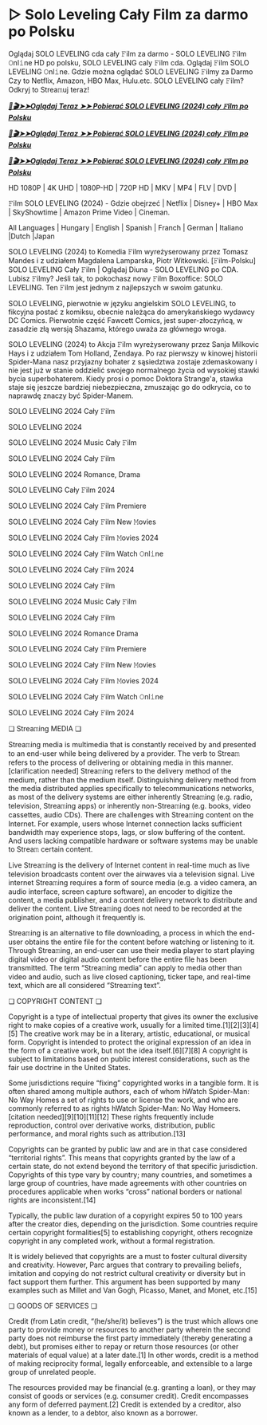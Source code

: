 # ▷ Solo Leveling Cały Film za darmo po Polsku


Oglądaj SOLO LEVELING cda cały 𝙵ilm za darmo - SOLO LEVELING 𝙵ilm 𝙾nl𝚒ne HD po polsku, SOLO LEVELING caly 𝙵ilm cda. Oglądaj 𝙵ilm SOLO LEVELING 𝙾nl𝚒ne. Gdzie można oglądać SOLO LEVELING 𝙵ilmy za Darmo Czy to Netflix, Amazon, HBO Max, Hulu.etc. SOLO LEVELING cały 𝙵ilm? Odkryj to Strea𝚖uj teraz!


<p><b><I><a href="http://r-movies.com/pl/movie/1357633/solo-leveling-reawakening-gitcodepl">📀🎬➤➤Oglądaj Teraz ➤➤ Pobierać SOLO LEVELING (2024) cały 𝙵ilm po Polsku</a></I></b></p>

<p><b><I><a href="http://r-movies.com/pl/movie/1357633/solo-leveling-reawakening-gitcodepl">📀🎬➤➤Oglądaj Teraz ➤➤ Pobierać SOLO LEVELING (2024) cały 𝙵ilm po Polsku</a></I></b></p>

<p><b><I><a href="http://r-movies.com/pl/movie/1357633/solo-leveling-reawakening-gitcodepl">📀🎬➤➤Oglądaj Teraz ➤➤ Pobierać SOLO LEVELING (2024) cały 𝙵ilm po Polsku</a></I></b></p>


HD 1080P | 4K UHD | 1080P-HD | 720P HD | MKV | MP4 | FLV | DVD |

𝙵ilm SOLO LEVELING (2024) - Gdzie obejrzeć | Netflix | Disney+ | HBO Max | SkyShowtime | Amazon Prime Video | Cineman.

All Languages | Hungary | English | Spanish | Franch | German | Italiano |Dutch |Japan

SOLO LEVELING (2024) to Komedia 𝙵ilm wyreżyserowany przez Tomasz Mandes i z udziałem Magdalena Lamparska, Piotr Witkowski. [𝙵ilm-Polsku] SOLO LEVELING Cały 𝙵ilm | Oglądaj Diuna - SOLO LEVELING po CDA. Lubisz 𝙵ilmy? Jeśli tak, to pokochasz nowy 𝙵ilm Boxoffice: SOLO LEVELING. Ten 𝙵ilm jest jednym z najlepszych w swoim gatunku.

SOLO LEVELING, pierwotnie w języku angielskim SOLO LEVELING, to fikcyjna postać z komiksu, obecnie należąca do amerykańskiego wydawcy DC Comics. Pierwotnie część Fawcett Comics, jest super-złoczyńcą, w zasadzie złą wersją Shazama, którego uważa za głównego wroga.

SOLO LEVELING (2024) to Akcja 𝙵ilm wyreżyserowany przez Sanja Milkovic Hays i z udziałem Tom Holland, Zendaya. Po raz pierwszy w kinowej historii Spider-Mana nasz przyjazny bohater z sąsiedztwa zostaje zdemaskowany i nie jest już w stanie oddzielić swojego normalnego życia od wysokiej stawki bycia superbohaterem. Kiedy prosi o pomoc Doktora Strange'a, stawka staje się jeszcze bardziej niebezpieczna, zmuszając go do odkrycia, co to naprawdę znaczy być Spider-Manem.


SOLO LEVELING 2024 Cały 𝙵ilm

SOLO LEVELING 2024

SOLO LEVELING 2024 Music Cały 𝙵ilm

SOLO LEVELING 2024 Cały 𝙵ilm

SOLO LEVELING 2024 Romance, Drama

SOLO LEVELING Cały 𝙵ilm 2024

SOLO LEVELING 2024 Cały 𝙵ilm Premiere

SOLO LEVELING 2024 Cały 𝙵ilm New 𝙼ovies

SOLO LEVELING 2024 Cały 𝙵ilm 𝙼ovies 2024

SOLO LEVELING 2024 Cały 𝙵ilm Watch 𝙾nl𝚒ne

SOLO LEVELING 2024 Cały 𝙵ilm 2024

SOLO LEVELING 2024 Cały 𝙵ilm

SOLO LEVELING 2024 Music Cały 𝙵ilm

SOLO LEVELING 2024 Cały 𝙵ilm

SOLO LEVELING 2024 Romance Drama

SOLO LEVELING 2024 Cały 𝙵ilm Premiere

SOLO LEVELING 2024 Cały 𝙵ilm New 𝙼ovies

SOLO LEVELING 2024 Cały 𝙵ilm 𝙼ovies 2024

SOLO LEVELING 2024 Cały 𝙵ilm Watch 𝙾nl𝚒ne

SOLO LEVELING 2024 Cały 𝙵ilm 2024


❏ Strea𝚖ing MEDIA ❏

Strea𝚖ing media is multimedia that is constantly received by and presented to an end-user while being delivered by a provider. The verb to Strea𝚖 refers to the process of delivering or obtaining media in this manner.[clarification needed] Strea𝚖ing refers to the delivery method of the medium, rather than the medium itself. Distinguishing delivery method from the media distributed applies specifically to telecommunications networks, as most of the delivery systems are either inherently Strea𝚖ing (e.g. radio, television, Strea𝚖ing apps) or inherently non-Strea𝚖ing (e.g. books, video cassettes, audio CDs). There are challenges with Strea𝚖ing content on the Internet. For example, users whose Internet connection lacks sufficient bandwidth may experience stops, lags, or slow buffering of the content. And users lacking compatible hardware or software systems may be unable to Strea𝚖 certain content.

Live Strea𝚖ing is the delivery of Internet content in real-time much as live television broadcasts content over the airwaves via a television signal. Live internet Strea𝚖ing requires a form of source media (e.g. a video camera, an audio interface, screen capture software), an encoder to digitize the content, a media publisher, and a content delivery network to distribute and deliver the content. Live Strea𝚖ing does not need to be recorded at the origination point, although it frequently is.

Strea𝚖ing is an alternative to file downloading, a process in which the end-user obtains the entire file for the content before watching or listening to it. Through Strea𝚖ing, an end-user can use their media player to start playing digital video or digital audio content before the entire file has been transmitted. The term “Strea𝚖ing media” can apply to media other than video and audio, such as live closed captioning, ticker tape, and real-time text, which are all considered “Strea𝚖ing text”.


❏ COPYRIGHT CONTENT ❏

Copyright is a type of intellectual property that gives its owner the exclusive right to make copies of a creative work, usually for a limited time.[1][2][3][4][5] The creative work may be in a literary, artistic, educational, or musical form. Copyright is intended to protect the original expression of an idea in the form of a creative work, but not the idea itself.[6][7][8] A copyright is subject to limitations based on public interest considerations, such as the fair use doctrine in the United States.

Some jurisdictions require “fixing” copyrighted works in a tangible form. It is often shared among multiple authors, each of whom hWatch Spider-Man: No Way Homes a set of rights to use or license the work, and who are commonly referred to as rights hWatch Spider-Man: No Way Homeers.[citation needed][9][10][11][12] These rights frequently include reproduction, control over derivative works, distribution, public performance, and moral rights such as attribution.[13]

Copyrights can be granted by public law and are in that case considered “territorial rights”. This means that copyrights granted by the law of a certain state, do not extend beyond the territory of that specific jurisdiction. Copyrights of this type vary by country; many countries, and sometimes a large group of countries, have made agreements with other countries on procedures applicable when works “cross” national borders or national rights are inconsistent.[14]

Typically, the public law duration of a copyright expires 50 to 100 years after the creator dies, depending on the jurisdiction. Some countries require certain copyright formalities[5] to establishing copyright, others recognize copyright in any completed work, without a formal registration.

It is widely believed that copyrights are a must to foster cultural diversity and creativity. However, Parc argues that contrary to prevailing beliefs, imitation and copying do not restrict cultural creativity or diversity but in fact support them further. This argument has been supported by many examples such as Millet and Van Gogh, Picasso, Manet, and Monet, etc.[15]

❏ GOODS OF SERVICES ❏

Credit (from Latin credit, “(he/she/it) believes”) is the trust which allows one party to provide money or resources to another party wherein the second party does not reimburse the first party immediately (thereby generating a debt), but promises either to repay or return those resources (or other materials of equal value) at a later date.[1] In other words, credit is a method of making reciprocity formal, legally enforceable, and extensible to a large group of unrelated people.

The resources provided may be financial (e.g. granting a loan), or they may consist of goods or services (e.g. consumer credit). Credit encompasses any form of deferred payment.[2] Credit is extended by a creditor, also known as a lender, to a debtor, also known as a borrower.

